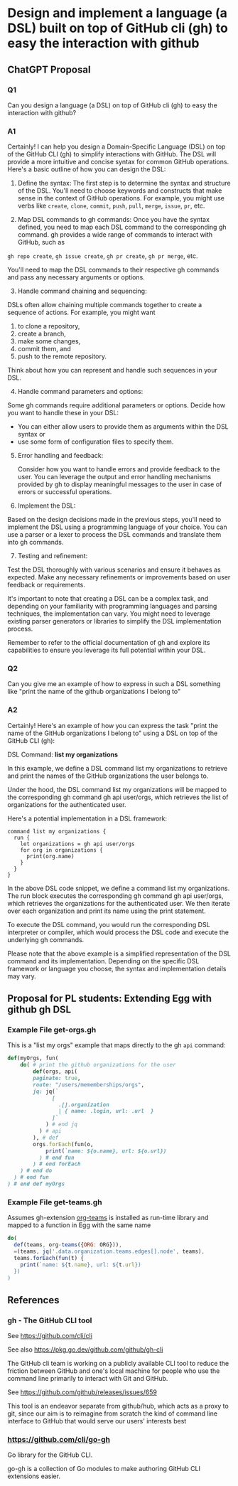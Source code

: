 # Design and implement a language (a DSL) built on top of GitHub cli (gh) to easy the interaction with github

## ChatGPT Proposal

### Q1

Can you design a language (a DSL) on top of GitHub cli (gh) to easy the interaction with github?

### A1

Certainly! I can help you design a Domain-Specific Language (DSL) on top of the GitHub CLI (gh) to simplify interactions with GitHub. The DSL will provide a more intuitive and concise syntax for common GitHub operations. Here's a basic outline of how you can design the DSL:

1. Define the syntax: The first step is to determine the syntax and structure of the DSL. You'll need to choose keywords and constructs that make sense in the context of GitHub operations. For example, you might use verbs like `create`, `clone`, `commit`, `push`, `pull`, `merge`, `issue`, `pr`, etc.

2. Map DSL commands to gh commands: Once you have the syntax defined, you need to map each DSL command to the corresponding gh command. 
gh provides a wide range of commands to interact with GitHub, such as 

`gh repo create`, 
`gh issue create`, 
`gh pr create`, 
`gh pr merge`, etc. 

You'll need to map the DSL commands to their respective gh commands and pass any necessary arguments or options.

3. Handle command chaining and sequencing: 

DSLs often allow chaining multiple commands together to create a sequence of actions. 
For example, you might want 
1. to clone a repository, 
2. create a branch, 
3. make some changes, 
4. commit them, and 
5. push to the remote repository. 

Think about how you can represent and handle such sequences in your DSL.

4. Handle command parameters and options: 

  Some gh commands require additional parameters or options. 
  Decide how you want to handle these in your DSL:
  - You can either allow users to provide them as arguments within the DSL syntax or 
  - use some form of configuration files to specify them.

5. Error handling and feedback: 
   
   Consider how you want to handle errors and provide feedback to the user. 
   You can leverage the output and error handling mechanisms provided by gh to display meaningful messages to the user in case of errors or successful operations.

6. Implement the DSL: 
  
  Based on the design decisions made in the previous steps, you'll need to implement the DSL using a programming language of your choice. You can use a parser or a lexer to process the DSL commands and translate them into gh commands.

7. Testing and refinement: 

  Test the DSL thoroughly with various scenarios and ensure it behaves as expected. Make any necessary refinements or improvements based on user feedback or requirements.

It's important to note that creating a DSL can be a complex task, and 
depending on your familiarity with programming languages and parsing techniques, 
the implementation can vary. You might need to leverage existing parser generators 
or libraries to simplify the DSL implementation process.

Remember to refer to the official documentation of gh and explore its capabilities 
to ensure you leverage its full potential within your DSL.

### Q2

Can you give me an example of how to express in such a DSL something like "print the name of the github organizations I belong to" 

### A2

Certainly! Here's an example of how you can express the task "print the name of the GitHub organizations I belong to" using a DSL on top of the GitHub CLI (gh):

DSL Command: **list my organizations**

In this example, we define a DSL command list my organizations to retrieve and print the names of the GitHub organizations the user belongs to.

Under the hood, the DSL command list my organizations will be mapped to the corresponding gh command gh api user/orgs, which retrieves the list of organizations for the authenticated user.

Here's a potential implementation in a DSL framework:

```
command list my organizations {
  run {
    let organizations = gh api user/orgs
    for org in organizations {
      print(org.name)
    }
  }
}
```

In the above DSL code snippet, we define a command list my organizations. The run block executes the corresponding gh command gh api user/orgs, which retrieves the organizations for the authenticated user. We then iterate over each organization and print its name using the print statement.

To execute the DSL command, you would run the corresponding DSL interpreter or compiler, which would process the DSL code and execute the underlying gh commands.

Please note that the above example is a simplified representation of the DSL command and its implementation. Depending on the specific DSL framework or language you choose, the syntax and implementation details may vary.

## Proposal for PL  students: Extending Egg with github gh DSL

### Example File get-orgs.gh

This is a "list my orgs" example that maps directly to the gh `api` command:

```ruby
def(myOrgs, fun(
    do( # print the github organizations for the user
        def(orgs, api(
        paginate: true,
        route: "/users/mememberships/orgs",
        jq: jq(`
              [
                .[].organization
                | { name: .login, url: .url  }
              ]`
            ) # end jq
          ) # api 
        ), # def
        orgs.forEach(fun(o,
            print(`name: ${o.name}, url: ${o.url})
          ) # end fun
        ) # end forEach
    ) # end do
  ) # end fun
) # end def myOrgs
```

### Example File get-teams.gh

Assumes gh-extension [org-teams](https://github.com/gh-cli-for-education/gh-org-teams) is installed as run-time library and mapped to a function in Egg with the same name 

```js
do(
  def(teams, org-teams({ORG: ORG})),
  =(teams, jq('.data.organization.teams.edges[].node', teams),
  teams.forEach(fun(t) {
    print(`name: ${t.name}, url: ${t.url})
  })
)
```

## References


### gh - The GitHub CLI tool

See https://github.com/cli/cli

See also https://pkg.go.dev/github.com/github/gh-cli

The GitHub cli team is working on a publicly available CLI tool to reduce the friction between GitHub and one's local machine for people who use the command line primarily to interact with Git and GitHub. 

See https://github.com/github/releases/issues/659

This tool is an endeavor separate from github/hub, which acts as a proxy to git, 
since our aim is to reimagine from scratch the kind of command line interface to GitHub that 
would serve our users' interests best

### https://github.com/cli/go-gh

Go library for the GitHub CLI.

go-gh is a collection of Go modules to make authoring GitHub CLI extensions easier.
